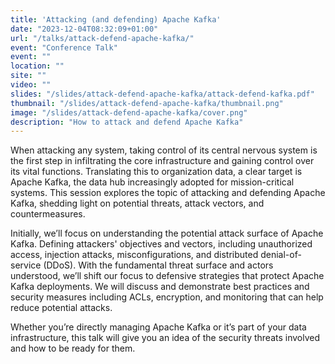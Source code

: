 ```yaml
---
title: 'Attacking (and defending) Apache Kafka'
date: "2023-12-04T08:32:09+01:00"
url: "/talks/attack-defend-apache-kafka/"
event: "Conference Talk"
event: ""
location: ""
site: ""
video: ""
slides: "/slides/attack-defend-apache-kafka/attack-defend-kafka.pdf"
thumbnail: "/slides/attack-defend-apache-kafka/thumbnail.png"
image: "/slides/attack-defend-apache-kafka/cover.png"
description: "How to attack and defend Apache Kafka"
---
```


When attacking any system, taking control of its central nervous system is the first step in infiltrating the core infrastructure and gaining control over its vital functions. Translating this to organization data, a clear target is Apache Kafka, the data hub increasingly adopted for mission-critical systems. This session explores the topic of attacking and defending Apache Kafka, shedding light on potential threats, attack vectors, and countermeasures.

Initially, we’ll focus on understanding the potential attack surface of Apache Kafka. Defining attackers' objectives and vectors, including unauthorized access, injection attacks, misconfigurations, and distributed denial-of-service (DDoS). With the fundamental threat surface and actors understood, we’ll shift our focus to defensive strategies that protect Apache Kafka deployments. We will discuss and demonstrate best practices and security measures including ACLs, encryption, and monitoring that can help reduce potential attacks.

Whether you’re directly managing Apache Kafka or it’s part of your data infrastructure, this talk will give you an idea of the security threats involved and how to be ready for them. 
